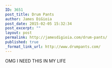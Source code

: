 ```yaml
---
ID: 3651
post_title: Drum Pants
author: James DiGioia
post_date: 2015-02-05 15:32:34
post_excerpt: ""
layout: post
permalink: http://jamesdigioia.com/drum-pants/
published: true
_format_link_url: http://www.drumpants.com/
---
```

OMG I NEED THIS IN MY LIFE